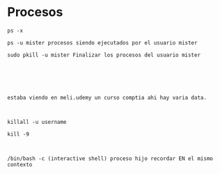 # Procesos


    ps -x

    ps -u mister procesos siendo ejecutados por el usuario mister

    sudo pkill -u mister Finalizar los procesos del usuario mister






    estaba viendo en meli.udemy un curso comptia ahi hay varia data.



    killall -u username

    kill -9



    /bin/bash -c (interactive shell) proceso hijo recordar EN el mismo contexto